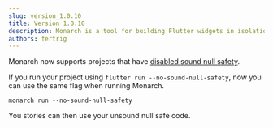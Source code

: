 ```yaml
---
slug: version_1.0.10
title: Version 1.0.10
description: Monarch is a tool for building Flutter widgets in isolation. It makes it easy to build, test and debug complex UIs.
authors: fertrig
---
```


Monarch now supports projects that have [disabled sound null safety](https://dart.dev/null-safety/unsound-null-safety).

If you run your project using `flutter run --no-sound-null-safety`, now you can use the same
flag when running Monarch.

```
monarch run --no-sound-null-safety
```

You stories can then use your unsound null safe code.
